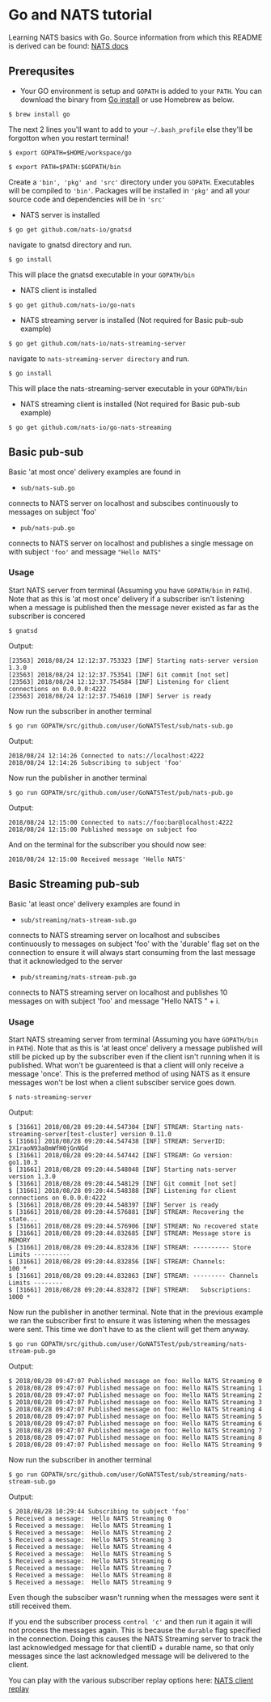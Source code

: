 # Go and NATS tutorial

Learning NATS basics with Go. Source information from which this README is derived can be found: [NATS docs](https://nats.io/documentation/)

## Prerequsites

- Your GO environment is setup and ```GOPATH``` is added to your ```PATH```. You can download the binary from [Go install](https://golang.org/dl/) or use Homebrew as below.

```
$ brew install go
```

The next 2 lines you'll want to add to your ```~/.bash_profile``` else they'll be forgotton when you restart terminal!

```
$ export GOPATH=$HOME/workspace/go

$ export PATH=$PATH:$GOPATH/bin
```   

Create a ```'bin', 'pkg' and 'src'```  directory under you ```GOPATH```. Executables will be compiled to ```'bin'```. Packages will be installed in ```'pkg'``` and all your source code and dependencies will be in ```'src'```

- NATS server is installed
```
$ go get github.com/nats-io/gnatsd
```
navigate to gnatsd directory and run. 
```
$ go install
```
This will place the gnatsd executable in your ```GOPATH/bin```


- NATS client is installed
```
$ go get github.com/nats-io/go-nats
```
- NATS streaming server is installed (Not required for Basic pub-sub example)
```
$ go get github.com/nats-io/nats-streaming-server
```
navigate to ```nats-streaming-server directory``` and run. 
```
$ go install
```
This will place the nats-streaming-server executable in your ```GOPATH/bin```

- NATS streaming client is installed (Not required for Basic pub-sub example)
```
$ go get github.com/nats-io/go-nats-streaming
```


## Basic pub-sub

Basic 'at most once' delivery examples are found in

- ```sub/nats-sub.go```

connects to NATS server on localhost and subscibes continuously to messages on subject 'foo'

- ```pub/nats-pub.go```

connects to NATS server on localhost and publishes a single message on with subject ```'foo'``` and message ```"Hello NATS"```

### Usage

Start NATS server from terminal (Assuming you have ```GOPATH/bin``` in ```PATH```). Note that as this is 'at most once' delivery if a subscriber isn't listening when a message is published then the message never existed as far as the subscriber is concered
```
$ gnatsd
```
Output:
```
[23563] 2018/08/24 12:12:37.753323 [INF] Starting nats-server version 1.3.0
[23563] 2018/08/24 12:12:37.753541 [INF] Git commit [not set]
[23563] 2018/08/24 12:12:37.754584 [INF] Listening for client connections on 0.0.0.0:4222
[23563] 2018/08/24 12:12:37.754610 [INF] Server is ready
```

Now run the subscriber in another terminal
```
$ go run GOPATH/src/github.com/user/GoNATSTest/sub/nats-sub.go
```

Output:
```
2018/08/24 12:14:26 Connected to nats://localhost:4222
2018/08/24 12:14:26 Subscribing to subject 'foo'
```
Now run the publisher in another terminal
```
$ go run GOPATH/src/github.com/user/GoNATSTest/pub/nats-pub.go
```
Output:
```
2018/08/24 12:15:00 Connected to nats://foo:bar@localhost:4222
2018/08/24 12:15:00 Published message on subject foo
```
And on the terminal for the subscriber you should now see:
```
2018/08/24 12:15:00 Received message 'Hello NATS'
```

## Basic Streaming pub-sub

Basic 'at least once' delivery examples are found in

- ```sub/streaming/nats-stream-sub.go```

connects to NATS streaming server on localhost and subscibes continuously to messages on subject 'foo' with the 'durable' flag set on the connection to ensure it will always start consuming from the last message that it acknowledged to the server

- ```pub/streaming/nats-stream-pub.go```

connects to NATS streaming server on localhost and publishes 10 messages on with subject 'foo' and message "Hello NATS " + i.

### Usage

Start NATS streaming server from terminal (Assuming you have ```GOPATH/bin``` in ```PATH```). Note that as this is 'at least once' delivery a message published will still be picked up by the subscriber even if the client isn't running when it is published. What won't be guarenteed is that a client will only receive a message 'once'. This is the preferred method of using NATS as it ensure messages won't be lost when a client subsciber service goes down.
```
$ nats-streaming-server
```
Output:
```
$ [31661] 2018/08/28 09:20:44.547304 [INF] STREAM: Starting nats-streaming-server[test-cluster] version 0.11.0
$ [31661] 2018/08/28 09:20:44.547438 [INF] STREAM: ServerID: 2X1raoN93a8mWfH0jGnNGd
$ [31661] 2018/08/28 09:20:44.547442 [INF] STREAM: Go version: go1.10.3
$ [31661] 2018/08/28 09:20:44.548048 [INF] Starting nats-server version 1.3.0
$ [31661] 2018/08/28 09:20:44.548129 [INF] Git commit [not set]
$ [31661] 2018/08/28 09:20:44.548388 [INF] Listening for client connections on 0.0.0.0:4222
$ [31661] 2018/08/28 09:20:44.548397 [INF] Server is ready
$ [31661] 2018/08/28 09:20:44.576881 [INF] STREAM: Recovering the state...
$ [31661] 2018/08/28 09:20:44.576906 [INF] STREAM: No recovered state
$ [31661] 2018/08/28 09:20:44.832685 [INF] STREAM: Message store is MEMORY
$ [31661] 2018/08/28 09:20:44.832836 [INF] STREAM: ---------- Store Limits ----------
$ [31661] 2018/08/28 09:20:44.832856 [INF] STREAM: Channels:                  100 *
$ [31661] 2018/08/28 09:20:44.832863 [INF] STREAM: --------- Channels Limits --------
$ [31661] 2018/08/28 09:20:44.832872 [INF] STREAM:   Subscriptions:          1000 *
```

Now run the publisher in another terminal. Note that in the previous example we ran the subscriber first to ensure it was listening when the messages were sent. This time we don't have to as the client will get them anyway.

```
$ go run GOPATH/src/github.com/user/GoNATSTest/pub/streaming/nats-stream-pub.go
```
Output:

```
$ 2018/08/28 09:47:07 Published message on foo: Hello NATS Streaming 0
$ 2018/08/28 09:47:07 Published message on foo: Hello NATS Streaming 1
$ 2018/08/28 09:47:07 Published message on foo: Hello NATS Streaming 2
$ 2018/08/28 09:47:07 Published message on foo: Hello NATS Streaming 3
$ 2018/08/28 09:47:07 Published message on foo: Hello NATS Streaming 4
$ 2018/08/28 09:47:07 Published message on foo: Hello NATS Streaming 5
$ 2018/08/28 09:47:07 Published message on foo: Hello NATS Streaming 6
$ 2018/08/28 09:47:07 Published message on foo: Hello NATS Streaming 7
$ 2018/08/28 09:47:07 Published message on foo: Hello NATS Streaming 8
$ 2018/08/28 09:47:07 Published message on foo: Hello NATS Streaming 9
```


Now run the subscriber in another terminal
```
$ go run GOPATH/src/github.com/user/GoNATSTest/sub/streaming/nats-stream-sub.go
```
Output:

```
$ 2018/08/28 10:29:44 Subscribing to subject 'foo'
$ Received a message:  Hello NATS Streaming 0
$ Received a message:  Hello NATS Streaming 1
$ Received a message:  Hello NATS Streaming 2
$ Received a message:  Hello NATS Streaming 3
$ Received a message:  Hello NATS Streaming 4
$ Received a message:  Hello NATS Streaming 5
$ Received a message:  Hello NATS Streaming 6
$ Received a message:  Hello NATS Streaming 7
$ Received a message:  Hello NATS Streaming 8
$ Received a message:  Hello NATS Streaming 9
```

Even though the subsciber wasn't running when the messages were sent it still received them.

If you end the subscriber process ``` control 'c' ``` and then run it again it will not process the messages again. This is because the ```durable``` flag specified in the connection. Doing this causes the NATS Streaming server to track the last acknowledged message for that clientID + durable name, so that only messages since the last acknowledged message will be delivered to the client.

You can play with the various subscriber replay options here: [NATS client replay](https://github.com/nats-io/go-nats-streaming)